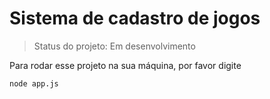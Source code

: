 # Sistema de cadastro de jogos

> Status do projeto: Em desenvolvimento

Para rodar esse projeto na sua máquina, por favor digite

```
node app.js
```

